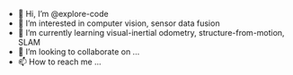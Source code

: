 - 👋 Hi, I’m @explore-code
- 👀 I’m interested in computer vision, sensor data fusion
- 🌱 I’m currently learning visual-inertial odometry, structure-from-motion, SLAM
- 💞️ I’m looking to collaborate on ...
- 📫 How to reach me ...

<!---
explore-code/explore-code is a ✨ special ✨ repository because its `README.md` (this file) appears on your GitHub profile.
You can click the Preview link to take a look at your changes.
--->
